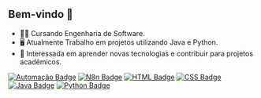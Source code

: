 ## Bem-vindo 🌟

- 👨‍🎓 Cursando Engenharia de Software.
- 🖥️ Atualmente Trabalho em projetos utilizando Java e Python.
- 🌱 Interessada em aprender novas tecnologias e contribuir para projetos acadêmicos.


[![Automação Badge](https://img.shields.io/badge/-Automação-00cc99?style=flat&logo=automation&logoColor=white)](https://n8n.io/)  [![N8n Badge](https://img.shields.io/badge/-N8n-258ec6?style=flat&logo=n8n&logoColor=white)](https://n8n.io/)  [![HTML Badge](https://img.shields.io/badge/-HTML5-e34f26?style=flat&logo=html5&logoColor=white)](https://developer.mozilla.org/pt-BR/docs/Web/HTML)  [![CSS Badge](https://img.shields.io/badge/-CSS3-1572b6?style=flat&logo=css3&logoColor=white)](https://developer.mozilla.org/pt-BR/docs/Web/CSS)  [![Java Badge](https://img.shields.io/badge/-Java-blue?style=flat&logo=java&logoColor=white)](link-para-seu-perfil)  [![Python Badge](https://img.shields.io/badge/-Python-yellow?style=flat&logo=python&logoColor=white)](link-para-seu-perfil)  

